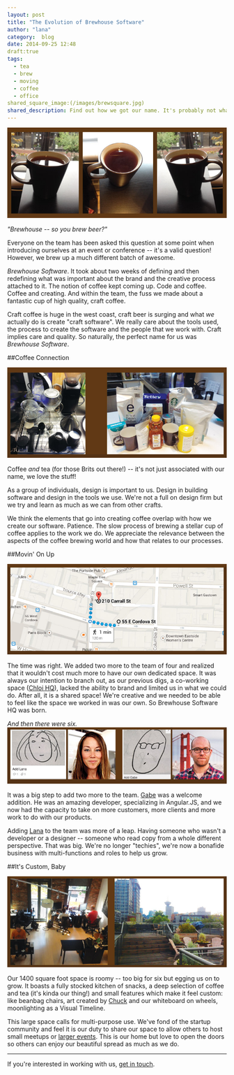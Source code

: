 ```yaml
---
layout: post
title: "The Evolution of Brewhouse Software"
author: "lana"
category:  blog
date: 2014-09-25 12:48
draft:true
tags:
  - tea
  - brew
  - moving
  - coffee
  - office
shared_square_image:(/images/brewsquare.jpg)
shared_description: Find out how we got our name. It's probably not what you think! 
--- 
```


![tea that looks like coffee](/images/coff.jpg)

*"Brewhouse -- so you brew beer?"*

Everyone on the team has been asked this question at some point when introducing ourselves at an event or conference -- it's a valid question! However, we brew up a much different batch of awesome. 

*Brewhouse Software*. It took about two weeks of defining and then redefining what was important about the brand and the creative process attached to it. The notion of coffee kept coming up. Code and coffee. Coffee and creating. And within the team, the fuss we made about a fantastic cup of high quality, craft coffee. 

Craft coffee is huge in the west coast, craft beer is surging and what *we* actually do is create "craft software". We really care about the tools used, the process to create the software and the people that we work with. Craft implies care and quality. So naturally, the perfect name for us was *Brewhouse Software*.

##Coffee Connection

![Our coffee and tea tools](/images/coffee-tools.jpg)

Coffee *and* tea (for those Brits out there!) -- it's not just associated with our name, we love the stuff! 

As a group of individuals, design is important to us. Design in building software and design in the tools we use. We're not a full on design firm but we try and learn as much as we can from other crafts. 

We think the elements that go into creating coffee overlap with how we create our software. Patience. The slow process of brewing a stellar cup of coffee applies to the work we do. We appreciate the relevance between the aspects of the coffee brewing world and how that relates to our processes. 

##Movin' On Up

![Map of our 'hood](/images/map.jpg)

The time was right. We added two more to the team of four and realized that it wouldn't cost much more to have our own dedicated space.  It was always our intention to branch out, as our previous digs, a co-working space ([Chloi HQ](http://chloi.io/)), lacked the ability to brand and limited us in what we could do. After all, it is a shared space! We're creative and we needed to be able to feel like the space we worked in was our own. So Brewhouse Software HQ was born.

*And then there were six.*
![Gabe and Lana faces](/images/GabeMe.jpg)

It was a big step to add two more to the team. [Gabe](https://twitter.com/gabescholz) was a welcome addition. He was an amazing developer, specializing in Angular.JS, and we now had the capacity to take on more customers, more clients and more work to do with our products. 


Adding [Lana](https://twitter.com/MsTopham) to the team was more of a leap. Having someone who wasn't a developer or a designer -- someone who read copy from a whole different perspective. That was big. We're no longer "techies", we're now a bonafide business with multi-functions and roles to help us grow.

##It's Custom, Baby

![Office](/images/office.jpg)

Our 1400 square foot space is roomy -- too big for six but egging us on to grow. It boasts a fully stocked kitchen of snacks, a deep selection of coffee and tea (it's kinda our thing!) and small features which make it feel custom: like beanbag chairs, art created by [Chuck](https://twitter.com/ChuckBergeron) and our whiteboard on wheels, moonlighting as a Visual Timeline. 

This large space calls for multi-purpose use. We've fond of the startup community and feel it is our duty to share our space to allow others to host small meetups or [larger events](http://vanruby.org/2014-heroes.html). This is our home but love to open the doors so others can enjoy our beautiful spread as much as we do.

<hr>

If you're interested in working with us, [get in touch](http://brewhouse.io/#contact).
